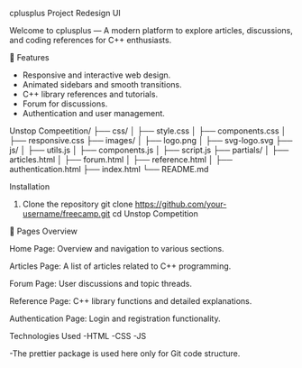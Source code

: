 cplusplus Project Redesign UI


Welcome to cplusplus — A modern platform to explore articles, discussions, and coding references for C++ enthusiasts.

🌟 Features
- Responsive and interactive web design.
- Animated sidebars and smooth transitions.
- C++ library references and tutorials.
- Forum for discussions.
- Authentication and user management.

Unstop Compeetition/
├── css/
│   ├── style.css
│   ├── components.css
│   ├── responsive.css
├── images/
│   ├── logo.png
│   ├── svg-logo.svg
├── js/
│   ├── utils.js
│   ├── components.js
│   ├── script.js
├── partials/
│   ├── articles.html
│   ├── forum.html
│   ├── reference.html
│   ├── authentication.html
├── index.html
└── README.md

Installation

1. Clone the repository
git clone https://github.com/your-username/freecamp.git
cd Unstop Competition

📜 Pages Overview

Home Page: Overview and navigation to various sections.

Articles Page: A list of articles related to C++ programming.

Forum Page: User discussions and topic threads.

Reference Page: C++ library functions and detailed explanations.

Authentication Page: Login and registration functionality.

Technologies Used
-HTML
-CSS
-JS

-The prettier package is used here only for Git code structure.

